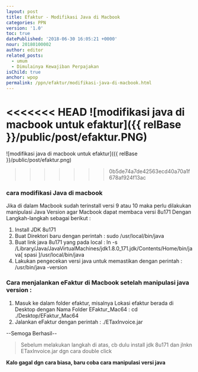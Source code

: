 ```yaml
---
layout: post
title: Efaktur - Modifikasi Java di Macbook
categories: PPN
version: '1.0'
toc: true
datePublished: '2018-06-30 16:05:21 +0000'
nour: 20180100002
author: editor
related_posts:
  - umum
  - Dimulainya Kewajiban Perpajakan
isChild: true
anchor: wpop
permalink: /ppn/efaktur/modifikasi-java-di-macbook.html
---
```

<<<<<<< HEAD
![modifikasi java di macbook untuk efaktur]({{ relBase }}/public/post/efaktur.PNG)
=======

![modifikasi java di macbook untuk efaktur]({{ relBase }}/public/post/efaktur.png)

>>>>>>> 0b5de74a7de42563ecd40a70a1f678af924f13ac
### cara modifikasi Java di macbook

Jika di dalam Macbook sudah terinstall versi 9 atau 10 maka perlu dilakukan manipulasi Java Version agar Macbook dapat membaca versi 8u171
Dengan Langkah-langkah sebagai berikut :
1. Install JDK 8u171
2. Buat Direktori baru dengan perintah : sudo /usr/local/bin/java
3. Buat link java 8u171 yang pada local : ln -s /Library/Java/JavaVirtualMachines/jdk1.8.0_171.jdk/Contents/Home/bin/java[ spasi ]/usr/local/bin/java
4. Lakukan pengecekan versi java untuk memastikan dengan perintah : /usr/bin/java -version

### Cara menjalankan eFaktur di Macbook setelah manipulasi java version :
1. Masuk ke dalam folder efaktur, misalnya Lokasi efaktur berada di Desktop dengan Nama Folder EFaktur_Mac64 : cd ./Desktop/EFaktur_Mac64
2. Jalankan eFaktur dengan perintah : ./ETaxInvoice.jar 

--Semoga Berhasil--

> Sebelum melakukan langkah di atas, cb dulu install jdk 8u171 dan jlnkn ETaxInvoice.jar dgn cara double click

**Kalo gagal dgn cara biasa, baru coba cara manipulasi versi java**
